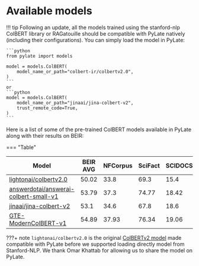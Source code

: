# Available models

!!! tip
    Following an update, all the models trained using the stanford-nlp ColBERT library or RAGatouille should be compatible with PyLate natively (including their configurations).
    You can simply load the model in PyLate:

    ```python
    from pylate import models

    model = models.ColBERT(
        model_name_or_path="colbert-ir/colbertv2.0",
    )
    ```
    or
    ```python
    model = models.ColBERT(
        model_name_or_path="jinaai/jina-colbert-v2",
        trust_remote_code=True,
    )
    ```


Here is a list of some of the pre-trained ColBERT models available in PyLate along with their results on BEIR:

=== "Table"

| Model                                 | BEIR AVG | NFCorpus | SciFact | SCIDOCS | FiQA2018 | TRECCOVID | HotpotQA | Touche2020 | ArguAna | ClimateFEVER | FEVER | QuoraRetrieval | NQ   | DBPedia |
|---------------------------------------|----------|----------|---------|---------|----------|-----------|----------|------------|---------|--------------|-------|----------------|------|---------|
| [lightonai/colbertv2.0](https://huggingface.co/lightonai/colbertv2.0)                 | 50.02    | 33.8     | 69.3    | 15.4    | 35.6     | 73.3      | 66.7     | 26.3       | 46.3    | 17.6         | 78.5  | 85.2           | 56.2 | 44.6    |
| [answerdotai/answerai-colbert-small-v1](https://huggingface.co/answerdotai/answerai-colbert-small-v1) | 53.79    | 37.3     | 74.77   | 18.42   | 41.15    | 84.59     | 76.11    | 25.69      | 50.09   | 33.07        | 90.96 | 87.72          | 59.1 | 45.58   |
| [jinaai/jina-colbert-v2](https://huggingface.co/jinaai/jina-colbert-v2) | 53.1    | 34.6     | 67.8   | 18.6   | 40.8    | 83.4     | 76.6    | 27.4      | 36.6   | 23.9        | 80.05 | 88.7          | 64.0 | 47.1   |
| [GTE-ModernColBERT-v1](https://huggingface.co/lightonai/GTE-ModernColBERT-v1) | 54.89    | 37.93     | 76.34   | 19.06   | 48.51    | 83.59     | 77.32    | 31.23      | 48.51   | 30.62       | 87.44 | 86.61          | 61.8 | 48.3   |



???+ note
    `lightonai/colbertv2.0` is the original [ColBERTv2 model](https://huggingface.co/colbert-ir/colbertv2.0/tree/main) made compatible with PyLate before we supported loading directly model from Stanford-NLP. We thank Omar Khattab for allowing us to share the model on PyLate.
